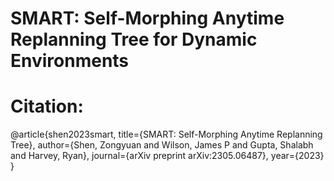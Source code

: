 # SMART: Self-Morphing Anytime Replanning Tree for Dynamic Environments
# Citation:
@article{shen2023smart,
  title={SMART: Self-Morphing Anytime Replanning Tree},
  author={Shen, Zongyuan and Wilson, James P and Gupta, Shalabh and Harvey, Ryan},
  journal={arXiv preprint arXiv:2305.06487},
  year={2023}
}
